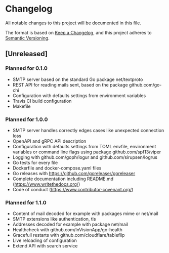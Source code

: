 # Changelog
All notable changes to this project will be documented in this file.

The format is based on [Keep a Changelog](https://keepachangelog.com/en/1.0.0/),
and this project adheres to [Semantic Versioning](https://semver.org/spec/v2.0.0.html).

## [Unreleased]
### Planned for 0.1.0
- SMTP server based on the standard Go package net/textproto
- REST API for reading mails sent, based on the package github.com/go-chi
- Configuration with defaults settings from environment variables
- Travis CI build configuration
- Makefile
### Planned for 1.0.0
- SMTP server handles correctly edges cases like unexpected connection loss
- OpenAPI and gRPC API description
- Configuration with defaults settings from TOML envfile, environment variables
  or command line flags using package github.com/spf13/viper
- Logging with github.com/goph/logur and github.com/sirupsen/logrus
- Go tests for every file
- Dockerfile and docker-compose.yaml files
- Go releases with https://github.com/goreleaser/goreleaser
- Complete documentation including README.md (https://www.writethedocs.org/)
- Code of conduct (https://www.contributor-covenant.org/)
### Planned for 1.1.0
- Content of mail decoded for example with packages mime or net/mail
- SMTP extensions like authentication, tls
- Addresses decoded for example with package net/mail
- Healthcheck with github.com/InVisionApp/go-health
- Gracefull restarts with github.com/cloudflare/tableflip
- Live reloading of configuration
- Extend API with search service
